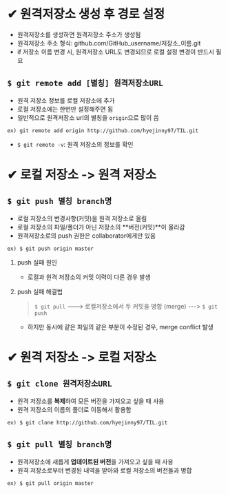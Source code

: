 # ✔ 원격저장소 생성 후 경로 설정

- 원격저장소를 생성하면 원격저장소 주소가 생성됨
- 원격저장소 주소 형식:  github.com/GitHub_username/저장소_이름.git
- if 저장소 이름 변경 시, 원격저장소 URL도 변경되므로 로컬 설정 변경이 반드시 필요



## `$ git remote add [별칭] 원격저장소URL`

- 원격 저장소 정보를 로컬 저장소에 추가
- 로컬 저장소에는 한번만 설정해주면 됨
- 일반적으로 원격저장소 url의 별칭을 `origin`으로 많이 씀

```
ex) git remote add origin http://github.com/hyejinny97/TIL.git
```
- `$ git remote -v`: 원격 저장소의 정보를 확인

  

# ✔ 로컬 저장소 -> 원격 저장소

## `$ git push 별칭 branch명`  

- 로컬 저장소의 변경사항(커밋)을 원격 저장소로 올림
- 로컬 저장소의 파일/폴더가 아닌 저장소의 **버전(커밋)**이 올라감
- 원격저장소로의 push 권한은 collaborator에게만 있음
```
ex) $ git push origin master
```
1. push 실패 원인
   - 로컬과 원격 저장소의 커밋 이력이 다른 경우 발생

2. push 실패 해결법

   > `$ git pull` ---> 로컬저장소에서 두 커밋을 병합 (merge) ---> `$ git push`

   - 하지만 동시에 같은 파일의 같은 부분이 수정된 경우, merge conflict 발생



# ✔ 원격 저장소 -> 로컬 저장소

## `$ git clone 원격저장소URL`

- 원격 저장소를 **복제**하여 모든 버전을 가져오고 싶을 때 사용
- 원격 저장소의 이름의 폴더로 이동해서 활용함
```
ex) $ git clone http://github.com/hyejinny97/TIL.git
```

## `$ git pull 별칭 branch명` 

- 원격저장소에 새롭게 **업데이트된 버전**을 가져오고 싶을 때 사용
- 원격 저장소로부터 변경된 내역을 받아와 로컬 저장소의 버전들과 병합
```
ex) $ git pull origin master
```
